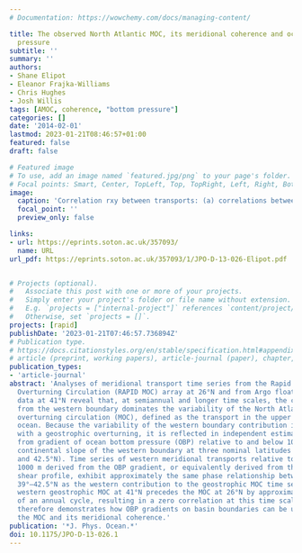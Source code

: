 ```yaml
---
# Documentation: https://wowchemy.com/docs/managing-content/

title: The observed North Atlantic MOC, its meridional coherence and ocean bottom
  pressure
subtitle: ''
summary: ''
authors:
- Shane Elipot
- Eleanor Frajka-Williams
- Chris Hughes
- Josh Willis
tags: [AMOC, coherence, "bottom pressure"]
categories: []
date: '2014-02-01'
lastmod: 2023-01-21T08:46:57+01:00
featured: false
draft: false

# Featured image
# To use, add an image named `featured.jpg/png` to your page's folder.
# Focal points: Smart, Center, TopLeft, Top, TopRight, Left, Right, BottomLeft, Bottom, BottomRight.
image:
  caption: 'Correlation rxy between transports: (a) correlations between western geostrophic transports (upper triangle) and between western geostrophic and total geostrophic transports (lower triangle); (b) correlations between eastern geostrophic transports (upper triangle) and between eastern geostrophic and total geostrophic transports (lower triangle); (c) correlations between total geostrophic transports (upper triangle) and between total geostrophic and total geostrophic plus Ekman transports (lower triangle); (d) correlations between −TB and the upper-ocean transports as indicated in the legend; and (e) correlations between −TW and the upper-ocean transports as indicated in the legend. Correlations significant at the 95% confidence level in (d) and (e) are indicated by circles.'
  focal_point: ''
  preview_only: false

links:
- url: https://eprints.soton.ac.uk/357093/
  name: URL
url_pdf: https://eprints.soton.ac.uk/357093/1/JPO-D-13-026-Elipot.pdf


# Projects (optional).
#   Associate this post with one or more of your projects.
#   Simply enter your project's folder or file name without extension.
#   E.g. `projects = ["internal-project"]` references `content/project/deep-learning/index.md`.
#   Otherwise, set `projects = []`.
projects: [rapid]
publishDate: '2023-01-21T07:46:57.736894Z'
# Publication type.
# https://docs.citationstyles.org/en/stable/specification.html#appendix-iii-types
# article (preprint, working papers), article-journal (paper), chapter, dataset, document (catch all), motion_picture (video), post (post on online forum), post-weblog (post on blog), report (technical report, with container-title for chapter within larger report), software, thesis, citation-key (bibtex key) or citation-label (Ferr78, formatted as output label), doi, event-title (name of event), event-place (geographic location), keyword, language (e.g., en or de), license (copyright information), note (descriptive note), publisher, title, t
publication_types:
- 'article-journal'
abstract: 'Analyses of meridional transport time series from the Rapid Climate Change–Meridional
  Overturning Circulation (RAPID MOC) array at 26°N and from Argo float and altimetry
  data at 41°N reveal that, at semiannual and longer time scales, the contribution
  from the western boundary dominates the variability of the North Atlantic meridional
  overturning circulation (MOC), defined as the transport in the upper 1000 m of the
  ocean. Because the variability of the western boundary contribution is associated
  with a geostrophic overturning, it is reflected in independent estimates of transports
  from gradient of ocean bottom pressure (OBP) relative to and below 1000 m on the
  continental slope of the western boundary at three nominal latitudes (26°, 39°,
  and 42.5°N). Time series of western meridional transports relative to and below
  1000 m derived from the OBP gradient, or equivalently derived from the transport
  shear profile, exhibit approximately the same phase relationship between 26° and
  39°–42.5°N as the western contribution to the geostrophic MOC time series do: the
  western geostrophic MOC at 41°N precedes the MOC at 26°N by approximately a quarter
  of an annual cycle, resulting in a zero correlation at this time scale. This study
  therefore demonstrates how OBP gradients on basin boundaries can be used to monitor
  the MOC and its meridional coherence.'
publication: '*J. Phys. Ocean.*'
doi: 10.1175/JPO-D-13-026.1
---
```


